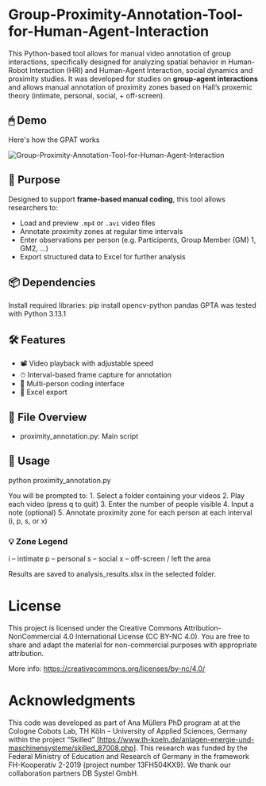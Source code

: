 # Group-Proximity-Annotation-Tool-for-Human-Agent-Interaction
This Python-based tool allows for manual video annotation of group interactions, specifically designed for analyzing spatial behavior in Human-Robot Interaction (HRI) and Human-Agent Interaction, social dynamics and proximity studies. It was developed for studies on **group-agent interactions** and allows manual annotation of proximity zones based on Hall’s proxemic theory (intimate, personal, social, + off-screen).

## 🖱 Demo

Here's how the GPAT works

![Group-Proximity-Annotation-Tool-for-Human-Agent-Interaction](Demo_Video_GPAT_reduced.gif)

## 🎯 Purpose

Designed to support **frame-based manual coding**, this tool allows researchers to:

- Load and preview `.mp4` or `.avi` video files
- Annotate proximity zones at regular time intervals
- Enter observations per person (e.g. Participents, Group Member (GM) 1, GM2, …)
- Export structured data to Excel for further analysis


## 📦 Dependencies

Install required libraries: pip install opencv-python pandas
GPTA was tested with Python 3.13.1

## 🛠 Features
-	📽 Video playback with adjustable speed
-	⏱ Interval-based frame capture for annotation
-	👤 Multi-person coding interface
-	💾 Excel export

 ## 📁 File Overview
-	proximity_annotation.py: Main script

 ## 🚀 Usage

 python proximity_annotation.py

 You will be prompted to:
	1.	Select a folder containing your videos
	2.	Play each video (press q to quit)
	3.	Enter the number of people visible
	4.	Input a note (optional)
	5.	Annotate proximity zone for each person at each interval (i, p, s, or x)

 ### 💡 Zone Legend
i – intimate
p – personal
s – social
x – off-screen / left the area


Results are saved to analysis_results.xlsx in the selected folder.

# License

This project is licensed under the Creative Commons Attribution-NonCommercial 4.0 International License (CC BY-NC 4.0).
You are free to share and adapt the material for non-commercial purposes with appropriate attribution.

More info: https://creativecommons.org/licenses/by-nc/4.0/

# Acknowledgments

This code was developed as part of Ana Müllers PhD program at at the Cologne Cobots Lab, TH Köln – University of Applied Sciences, Germany within the project “Skilled” [https://www.th-koeln.de/anlagen-energie-und-maschinensysteme/skilled_87008.php]. This research was funded by the Federal Ministry of Education and Research of Germany in the framework FH-Kooperativ 2-2019 (project number 13FH504KX9). We thank our collaboration partners DB Systel GmbH.
